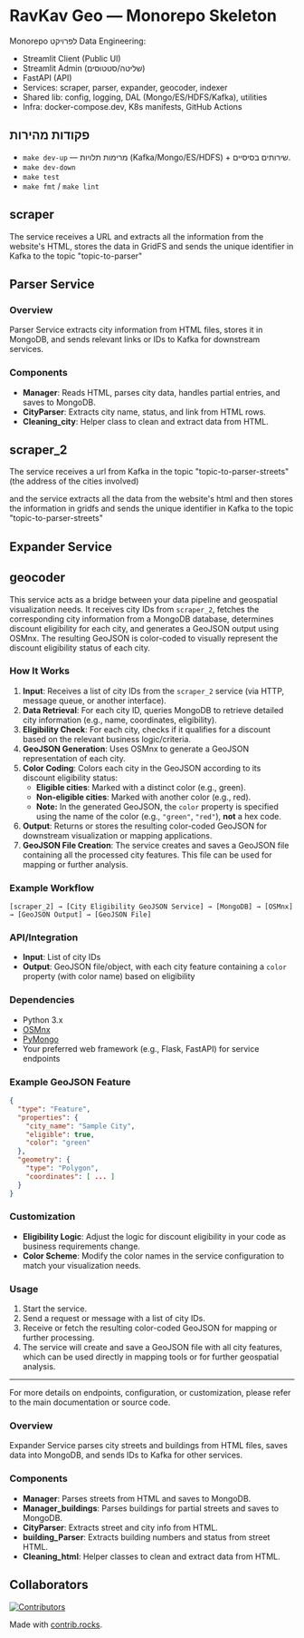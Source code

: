 # RavKav Geo — Monorepo Skeleton

Monorepo לפרויקט Data Engineering:
- Streamlit Client (Public UI)
- Streamlit Admin (שליטה/סטטוסים)
- FastAPI (API)
- Services: scraper, parser, expander, geocoder, indexer
- Shared lib: config, logging, DAL (Mongo/ES/HDFS/Kafka), utilities
- Infra: docker-compose.dev, K8s manifests, GitHub Actions

## פקודות מהירות
- `make dev-up` — מרימות תלויות (Kafka/Mongo/ES/HDFS) + שירותים בסיסיים.
- `make dev-down`
- `make test`
- `make fmt` / `make lint`


## scraper

The service receives a URL and extracts all the information from the website's HTML, stores the data in GridFS and sends the unique identifier in Kafka to the topic "topic-to-parser"

## Parser Service

### Overview
Parser Service extracts city information from HTML files, stores it in MongoDB, and sends relevant links or IDs to Kafka for downstream services.

### Components
- **Manager**: Reads HTML, parses city data, handles partial entries, and saves to MongoDB.
- **CityParser**: Extracts city name, status, and link from HTML rows.
- **Cleaning_city**: Helper class to clean and extract data from HTML.

## scraper_2

The service receives a url from Kafka in the topic "topic-to-parser-streets" 
(the address of the cities involved)

and the service extracts all the data from the website's html
and then stores the information in gridfs and sends the unique identifier in Kafka to the topic "topic-to-parser-streets"

## Expander Service

## geocoder

This service acts as a bridge between your data pipeline and geospatial visualization needs. It receives city IDs from `scraper_2`, fetches the corresponding city information from a MongoDB database, determines discount eligibility for each city, and generates a GeoJSON output using OSMnx. The resulting GeoJSON is color-coded to visually represent the discount eligibility status of each city.

### How It Works

1. **Input**: Receives a list of city IDs from the `scraper_2` service (via HTTP, message queue, or another interface).
2. **Data Retrieval**: For each city ID, queries MongoDB to retrieve detailed city information (e.g., name, coordinates, eligibility).
3. **Eligibility Check**: For each city, checks if it qualifies for a discount based on the relevant business logic/criteria.
4. **GeoJSON Generation**: Uses OSMnx to generate a GeoJSON representation of each city.
5. **Color Coding**: Colors each city in the GeoJSON according to its discount eligibility status:
    - **Eligible cities**: Marked with a distinct color (e.g., green).
    - **Non-eligible cities**: Marked with another color (e.g., red).
    - **Note:** In the generated GeoJSON, the `color` property is specified using the name of the color (e.g., `"green"`, `"red"`), **not** a hex code.
6. **Output**: Returns or stores the resulting color-coded GeoJSON for downstream visualization or mapping applications.
7. **GeoJSON File Creation**: The service creates and saves a GeoJSON file containing all the processed city features. This file can be used for mapping or further analysis.

### Example Workflow

```
[scraper_2] → [City Eligibility GeoJSON Service] → [MongoDB] → [OSMnx] → [GeoJSON Output] → [GeoJSON File]
```

### API/Integration

- **Input**: List of city IDs
- **Output**: GeoJSON file/object, with each city feature containing a `color` property (with color name) based on eligibility

### Dependencies

- Python 3.x
- [OSMnx](https://github.com/gboeing/osmnx)
- [PyMongo](https://pymongo.readthedocs.io/)
- Your preferred web framework (e.g., Flask, FastAPI) for service endpoints

### Example GeoJSON Feature

```json
{
  "type": "Feature",
  "properties": {
    "city_name": "Sample City",
    "eligible": true,
    "color": "green"
  },
  "geometry": {
    "type": "Polygon",
    "coordinates": [ ... ]
  }
}
```

### Customization

- **Eligibility Logic**: Adjust the logic for discount eligibility in your code as business requirements change.
- **Color Scheme**: Modify the color names in the service configuration to match your visualization needs.

### Usage

1. Start the service.
2. Send a request or message with a list of city IDs.
3. Receive or fetch the resulting color-coded GeoJSON for mapping or further processing.
4. The service will create and save a GeoJSON file with all city features, which can be used directly in mapping tools or for further geospatial analysis.

---

For more details on endpoints, configuration, or customization, please refer to the main documentation or source code.

### Overview
Expander Service parses city streets and buildings from HTML files, saves data into MongoDB, and sends IDs to Kafka for other services.

### Components
- **Manager**: Parses streets from HTML and saves to MongoDB.
- **Manager_buildings**: Parses buildings for partial streets and saves to MongoDB.
- **CityParser**: Extracts street and city info from HTML.
- **building_Parser**: Extracts building numbers and status from street HTML.
- **Cleaning_html**: Helper classes to clean and extract data from HTML.

## Collaborators
[![Contributors](https://contrib.rocks/image?repo=coby98765/data-engineer-final-project)](https://github.com/coby98765/data-engineer-final-project/graphs/contributors)

Made with [contrib.rocks](https://contrib.rocks).

